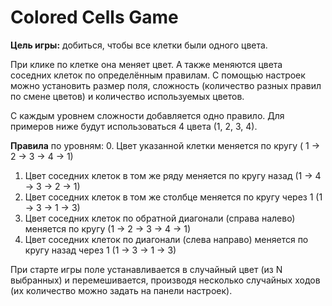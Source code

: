 # Colored Cells Game
**Цель игры:** добиться, чтобы все клетки были одного цвета.

При клике по клетке она меняет цвет. А также меняются цвета соседних клеток по определённым правилам.
С помощью настроек можно установить размер поля, сложность (количество разных правил по смене цветов) и количество используемых цветов.

С каждым уровнем сложности добавляется одно правило.
Для примеров ниже будут использоваться 4 цвета (1, 2, 3, 4).

**Правила** по уровням:
0. Цвет указанной клетки меняется по кругу ( 1 -> 2 -> 3 -> 4 -> 1)
1. Цвет соседних клеток в том же ряду меняется по кругу назад (1 -> 4 -> 3 -> 2 -> 1)
2. Цвет соседних клеток в том же столбце меняется по кругу через 1 (1 -> 3 -> 1 -> 3)
3. Цвет соседних клеток по обратной диагонали (справа налево) меняется по кругу (1 -> 2 -> 3 -> 4 -> 1)
4. Цвет соседних клеток по диагонали (слева направо) меняется по кругу назад через 1 (1 -> 3 -> 1 -> 3)

При старте игры поле устанавливается в случайный цвет (из N выбранных) и перемешивается, производя несколько случайных ходов (их количество можно задать на панели настроек).
